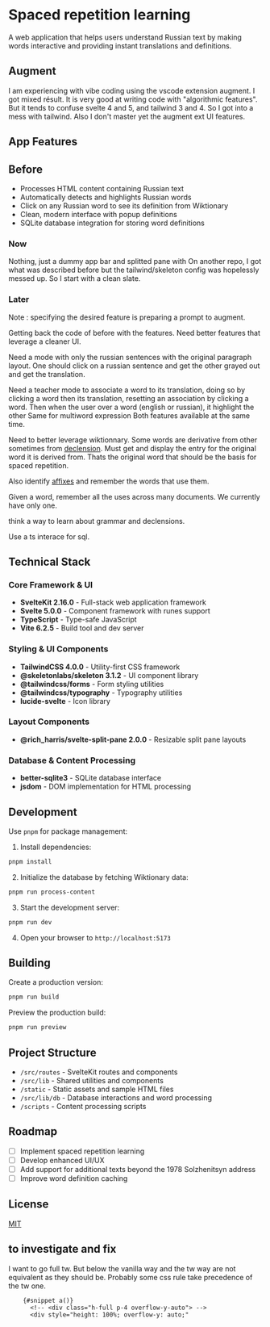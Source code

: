 # Spaced repetition learning

A web application that helps users understand Russian text by making words
interactive and providing instant translations and definitions.

## Augment

I am experiencing with vibe coding using the vscode extension augment.
I got mixed résult. It is very good at writing code with "algorithmic features".
But it tends to confuse svelte 4 and 5, and tailwind 3 and 4.
So I got into a mess with tailwind.
Also I don't master yet the augment ext UI features.

## App Features

## Before

- Processes HTML content containing Russian text
- Automatically detects and highlights Russian words
- Click on any Russian word to see its definition from Wiktionary
- Clean, modern interface with popup definitions
- SQLite database integration for storing word definitions

### Now

Nothing, just a dummy app bar and splitted pane with
On another repo, I got what was described before but the
tailwind/skeleton config was hopelessly messed up.
So I start with a clean slate.

### Later

Note : specifying the desired feature is preparing a prompt to augment.

Getting back the code of before with the features. Need better features that
leverage a cleaner UI. 


Need a mode with only the russian sentences with the original paragraph layout.
One should click on a russian sentence and get the other grayed out and get the
translation.

Need a teacher mode to associate a word to its translation, doing so by
clicking a word then its translation, resetting an association by clicking a
word. Then when the user over a word (english or russian), it highlight the
other Same for multiword expression Both features available at the same time.

Need to better leverage wiktionnary. Some words are derivative from other
sometimes from [declension](https://en.wikipedia.org/wiki/Declension). Must get
and display the entry for the original word it is derived from. Thats the
original word that should be the basis for spaced repetition.

Also identify [affixes](https://en.wikipedia.org/wiki/Affix)
and remember the words that use them.

Given a word, remember all the uses across many documents. We currently have
only one.

think a way to learn about grammar and declensions.

Use a ts interace for sql.



## Technical Stack

### Core Framework & UI
- **SvelteKit 2.16.0** - Full-stack web application framework
- **Svelte 5.0.0** - Component framework with runes support
- **TypeScript** - Type-safe JavaScript
- **Vite 6.2.5** - Build tool and dev server

### Styling & UI Components
- **TailwindCSS 4.0.0** - Utility-first CSS framework
- **@skeletonlabs/skeleton 3.1.2** - UI component library
- **@tailwindcss/forms** - Form styling utilities
- **@tailwindcss/typography** - Typography utilities
- **lucide-svelte** - Icon library

### Layout Components
- **@rich_harris/svelte-split-pane 2.0.0** - Resizable split pane layouts

### Database & Content Processing
- **better-sqlite3** - SQLite database interface
- **jsdom** - DOM implementation for HTML processing

## Development

Use `pnpm` for package management:

1. Install dependencies:
```bash
pnpm install
```

2. Initialize the database by fetching Wiktionary data:
```bash
pnpm run process-content
```

3. Start the development server:
```bash
pnpm run dev
```

4. Open your browser to `http://localhost:5173`

## Building

Create a production version:
```bash
pnpm run build
```

Preview the production build:
```bash
pnpm run preview
```

## Project Structure

- `/src/routes` - SvelteKit routes and components
- `/src/lib` - Shared utilities and components
- `/static` - Static assets and sample HTML files
- `/src/lib/db` - Database interactions and word processing
- `/scripts` - Content processing scripts

## Roadmap

- [ ] Implement spaced repetition learning
- [ ] Develop enhanced UI/UX
- [ ] Add support for additional texts beyond the 1978 Solzhenitsyn address
- [ ] Improve word definition caching

## License

[MIT](LICENSE)

## to investigate and fix

I want to go full tw. But below the vanilla way and the tw way are not
equivalent as they should be. Probably some css rule take precedence of the
tw one.

```svelte
    {#snippet a()}
      <!-- <div class="h-full p-4 overflow-y-auto"> -->
      <div style="height: 100%; overflow-y: auto;" 
```